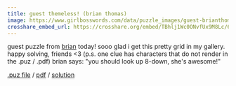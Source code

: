 ```yaml
---
title: guest themeless! (brian thomas)
image: https://www.girlbosswords.com/data/puzzle_images/guest-brianthomas-1.png
crosshare_embed_url: https://crosshare.org/embed/TBhlj1Wc0ONvfUx9M8Lc/6GZEUgttSaMcNGI8CIiXptC8S1E3
---
```


guest puzzle from [brian](https://twitter.com/btcrosswords) today! sooo glad i get this pretty grid in my gallery. happy solving, friends <3 (p.s. one clue has characters that do not render in the .puz / .pdf) brian says: "you should look up 8-down, she's awesome!"

<div class="body">
  <a href="../data/puz_files/guest-brianthomas-1.puz" download>.puz file</a> / <a href="../data/pdfs/guest-brianthomas-1.pdf" download>pdf</a> / <a href="../data/solutions/guest-brianthomas-1.png" download>solution</a>
</div>